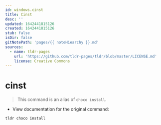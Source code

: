 ```yaml
---
id: windows.cinst
title: Cinst
desc: ''
updated: 1642441815126
created: 1642441815126
stub: false
isDir: false
gitNotePath: 'pages/{{ noteHiearchy }}.md'
sources:
  - name: tldr-pages
    url: 'https://github.com/tldr-pages/tldr/blob/master/LICENSE.md'
    license: Creative Commons
---
```

# cinst

> This command is an alias of `choco install`.

- View documentation for the original command:

`tldr choco install`

